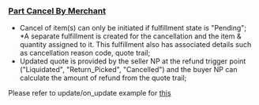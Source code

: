 ### <ins>Part Cancel By Merchant</ins>
* Cancel of item(s) can only be initiated if fulfillment state is "Pending";
*A separate fulfillment is created for the cancellation and the item & quantity assigned to it. This fulfillment also has associated details such as cancellation reason code, quote trail;
* Updated quote is provided by the seller NP at the refund trigger point ("Liquidated", "Return_Picked", "Cancelled") and the buyer NP can calculate the amount of refund from the quote trail;

Please refer to update/on_update example for [this](https://github.com/ONDC-Official/ONDC-RET-Specifications/blob/draft-1.x/api/components/Examples/B2C/on_update/on_update_merchant_cancels_customized.yaml)